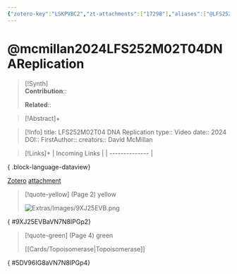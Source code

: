 ```yaml
---
{"zotero-key":"LSKPVBC2","zt-attachments":["17298"],"aliases":["@LFS252M02T04 DNA Replication"],"keywords":null,"FirstAuthor":"[[ David McMillan]]","tags":["source/video","Uni/LFS252"],"dg-publish":true,"permalink":"/sources/video/mcmillan2024-lfs-252-m02-t04-dna-replication/","dgPassFrontmatter":true}
---
```


# @mcmillan2024LFS252M02T04DNAReplication

>[!Synth]  
>**Contribution**::  
>  
>**Related**:: 
>  

> [!Abstract]+
> 

> [!Info]
> title: LFS252M02T04 DNA Replication
> type:: Video 
> date:: 2024
> DOI:: 
> FirstAuthor:: 
> creators:: David McMillan

> [!Links]+
>  | Incoming Links |
> | -------------- |
> 
{ .block-language-dataview}


[Zotero](zotero://select/library/items/LSKPVBC2) [attachment](<file:///Users/nathanmaxwell/Zotero/storage/VN7N8IPG/McMillan%20-%202024%20-%20LFS252M02T04%20DNA%20Replication.pdf>)

> [!quote-yellow] (Page 2) yellow
> 
> ![Extras/Images/9XJ25EVB.png](/img/user/Extras/Images/9XJ25EVB.png)
>
{ #9XJ25EVBaVN7N8IPGp2}


> [!quote-green] (Page 4) green
> 
> [[Cards/Topoisomerase\|Topoisomerase]]
>
{ #5DV96IG8aVN7N8IPGp4}

